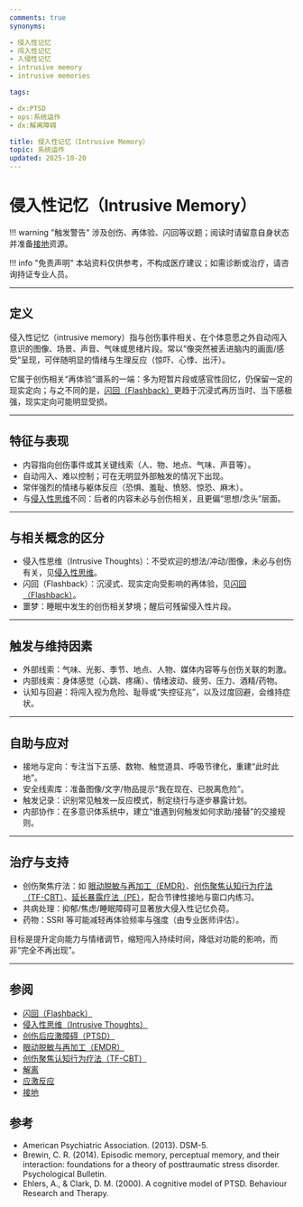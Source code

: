 ```yaml
---
comments: true
synonyms:

- 侵入性记忆
- 闯入性记忆
- 入侵性记忆
- intrusive memory
- intrusive memories

tags:

- dx:PTSD
- ops:系统运作
- dx:解离障碍

title: 侵入性记忆（Intrusive Memory）
topic: 系统运作
updated: 2025-10-20
---
```


# 侵入性记忆（Intrusive Memory）

!!! warning "触发警告"
    涉及创伤、再体验、闪回等议题；阅读时请留意自身状态并准备[接地](Grounding.md)资源。

!!! info "免责声明"
    本站资料仅供参考，不构成医疗建议；如需诊断或治疗，请咨询持证专业人员。

---

## 定义

侵入性记忆（intrusive memory）指与创伤事件相关、在个体意愿之外自动闯入意识的图像、场景、声音、气味或思绪片段。常以“像突然被丢进脑内的画面/感受”呈现，可伴随明显的情绪与生理反应（惊吓、心悸、出汗）。

它属于创伤相关“再体验”谱系的一端：多为短暂片段或感官性回忆，仍保留一定的现实定向；与之不同的是，[闪回（Flashback）](Flashback.md)更趋于沉浸式再历当时、当下感极强，现实定向可能明显受损。

---

## 特征与表现

- 内容指向创伤事件或其关键线索（人、物、地点、气味、声音等）。
- 自动闯入、难以控制；可在无明显外部触发的情况下出现。
- 常伴强烈的情绪与躯体反应（恐惧、羞耻、愤怒、惊恐、麻木）。
- 与[侵入性思维](Intrusive-Thoughts.md)不同：后者的内容未必与创伤相关，且更偏“思想/念头”层面。

---

## 与相关概念的区分

- 侵入性思维（Intrusive Thoughts）：不受欢迎的想法/冲动/图像，未必与创伤有关，见[侵入性思维](Intrusive-Thoughts.md)。
- 闪回（Flashback）：沉浸式、现实定向受影响的再体验，见[闪回（Flashback）](Flashback.md)。
- 噩梦：睡眠中发生的创伤相关梦境；醒后可残留侵入性片段。

---

## 触发与维持因素

- 外部线索：气味、光影、季节、地点、人物、媒体内容等与创伤关联的刺激。
- 内部线索：身体感觉（心跳、疼痛）、情绪波动、疲劳、压力、酒精/药物。
- 认知与回避：将闯入视为危险、耻辱或“失控征兆”，以及过度回避，会维持症状。

---

## 自助与应对

- 接地与定向：专注当下五感、数物、触觉道具、呼吸节律化，重建“此时此地”。
- 安全线索库：准备图像/文字/物品提示“我在现在、已脱离危险”。
- 触发记录：识别常见触发—反应模式，制定绕行与逐步暴露计划。
- 内部协作：在多意识体系统中，建立“谁遇到何触发如何求助/接替”的交接规则。

---

## 治疗与支持

- 创伤聚焦疗法：如 [眼动脱敏与再加工（EMDR）](Eye-Movement-Desensitization-Reprocessing-EMDR.md)、[创伤聚焦认知行为疗法（TF-CBT）](Trauma-Focused-Cognitive-Behavioral-Therapy-TF-CBT.md)、[延长暴露疗法（PE）](Prolonged-Exposure-Therapy-PE.md)，配合节律性接地与窗口内练习。
- 共病处理：抑郁/焦虑/睡眠障碍可显著放大侵入性记忆负荷。
- 药物：SSRI 等可能减轻再体验频率与强度（由专业医师评估）。

目标是提升定向能力与情绪调节，缩短闯入持续时间，降低对功能的影响，而非“完全不再出现”。

---

## 参阅

- [闪回（Flashback）](Flashback.md)
- [侵入性思维（Intrusive Thoughts）](Intrusive-Thoughts.md)
- [创伤后应激障碍（PTSD）](PTSD.md)
- [眼动脱敏与再加工（EMDR）](Eye-Movement-Desensitization-Reprocessing-EMDR.md)
- [创伤聚焦认知行为疗法（TF-CBT）](Trauma-Focused-Cognitive-Behavioral-Therapy-TF-CBT.md)
- [解离](Dissociation.md)
- [应激反应](Stress-Response.md)
- [接地](Grounding.md)

## 参考

- American Psychiatric Association. (2013). DSM-5.
- Brewin, C. R. (2014). Episodic memory, perceptual memory, and their interaction: foundations for a theory of posttraumatic stress disorder. Psychological Bulletin.
- Ehlers, A., & Clark, D. M. (2000). A cognitive model of PTSD. Behaviour Research and Therapy.
